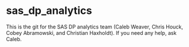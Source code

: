 # sas_dp_analytics
This is the git for the SAS DP analytics team (Caleb Weaver, Chris Houck, Cobey Abramowski, and Christian Haxholdt). 
If you need any help, ask Caleb.

